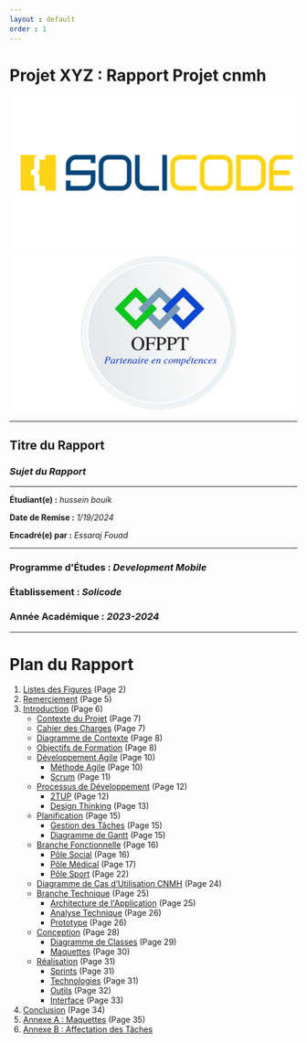 ```yaml
---
layout : default
order : 1
---
```



# Projet XYZ : Rapport Projet cnmh

![University Logo](./assets/images/Slide1.jpg)
![University Logo](./assets/images/Slide2.jpg) 

---

## **Titre du Rapport**

### *Sujet du Rapport*

---

**Étudiant(e) :** *hussein bouik*

**Date de Remise :** *1/19/2024*

**Encadré(e) par :** *Essaraj Fouad*

---

### **Programme d'Études :** *Development Mobile*

### **Établissement :** *Solicode*

### **Année Académique :** *2023-2024*

---

# Plan du Rapport

1. [Listes des Figures](#listes-des-figures) (Page 2)
2. [Remerciement](#remerciement) (Page 5)
3. [Introduction](#introduction) (Page 6)
   - [Contexte du Projet](#contexte-du-projet) (Page 7)
   - [Cahier des Charges](#cahier-des-charges) (Page 7)
   - [Diagramme de Contexte](#diagramme-de-contexte) (Page 8)
   - [Objectifs de Formation](#objectifs-de-formation) (Page 8)
   - [Développement Agile](#developpement-agile) (Page 10)
     - [Méthode Agile](#methode-agile) (Page 10)
     - [Scrum](#scrum) (Page 11)
   - [Processus de Développement](#processus-de-developpement) (Page 12)
     - [2TUP](#2tup) (Page 12)
     - [Design Thinking](#design-thinking) (Page 13)
   - [Planification](#planification) (Page 15)
     - [Gestion des Tâches](#gestion-des-taches) (Page 15)
     - [Diagramme de Gantt](#diagramme-de-gantt) (Page 15)
   - [Branche Fonctionnelle](#branche-fonctionnelle) (Page 16)
     - [Pôle Social](#pole-social) (Page 16)
     - [Pôle Médical](#pole-medical) (Page 17)
     - [Pôle Sport](#pole-sport) (Page 22)
   - [Diagramme de Cas d’Utilisation CNMH](#diagramme-de-cas-dutilisation-cnmh) (Page 24)
   - [Branche Technique](#branche-technique) (Page 25)
     - [Architecture de l'Application](#architecture-de-lapplication) (Page 25)
     - [Analyse Technique](#analyse-technique) (Page 26)
     - [Prototype](#prototype) (Page 26)
   - [Conception](#conception) (Page 28)
     - [Diagramme de Classes](#diagramme-de-classes) (Page 29)
     - [Maquettes](#maquettes) (Page 30)
   - [Réalisation](#realisation) (Page 31)
     - [Sprints](#sprints) (Page 31)
     - [Technologies](#technologies) (Page 31)
     - [Outils](#outils) (Page 32)
     - [Interface](#interface) (Page 33)
4. [Conclusion](#conclusion) (Page 34)
5. [Annexe A : Maquettes](#annexe-a--maquettes) (Page 35)
6. [Annexe B : Affectation des Tâches](#annexe-b--affectation-des-taches)
